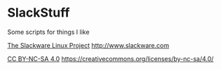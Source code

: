 SlackStuff
==========

Some scripts for things I like

[The Slackware Linux Project](logo/slackware.png)
http://www.slackware.com


[CC BY-NC-SA 4.0](logo/seal.png)
https://creativecommons.org/licenses/by-nc-sa/4.0/
